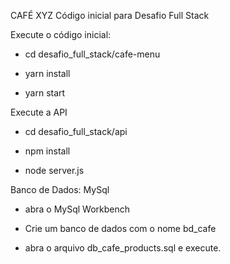 CAFÉ XYZ
Código inicial para Desafio Full Stack

Execute o código inicial:

- cd desafio_full_stack/cafe-menu

- yarn install
- yarn start


Execute a API 

- cd desafio_full_stack/api

- npm install

- node server.js


Banco de Dados:  MySql

 - abra o MySql Workbench

 - Crie um banco de dados com o nome bd_cafe
 
 - abra o arquivo db_cafe_products.sql e execute. 
